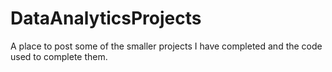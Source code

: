 # DataAnalyticsProjects
A place to post some of the smaller projects I have completed and the code used to complete them.

